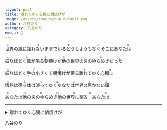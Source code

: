 ```yaml
---
layout: post
title: 離れてゆく心臓に朝焼けが
image: /assets/images/ogp_default.png
author: 八谷のり
category: 八谷のり
emoji: 🍞
---
```


<div class="tanka-area"><div class="tanka">
<p><ruby>世界の嵐に揺れないままでいるどうしようもなくそこにあなたは<rp>（</rp><rt>いますぐは</rt><rp>）</rp></ruby></p>
<p><ruby>振りほどく風が鳴る朝焼けが他の世界の炎のゆらめきだった<rp>（</rp><rt>わからないのと</rt><rp>）</rp></ruby></p>
<p><ruby>振りほどく手の小さくて朝焼けが宿る離れてゆく心臓に<rp>（</rp><rt>わずらえば</rt><rp>）</rp></ruby></p>
<p><ruby>情熱は宿る体は減ってゆくあなたは世界の届かない膜<rp>（</rp><rt>もえてはいきる</rt><rp>）</rp></ruby></p>
<p><ruby>あなたは他の炎のゆらめき他の世界に宿る　あなたは<rp>（</rp><rt>□□□□□□□</rt><rp>）</rp></ruby></p></div></div>

---

<details><summary>離れてゆく心臓に朝焼けが</summary>
<ruby>世界の嵐に揺れないままでいるどうしようもなくそこにあなたは<rp>（</rp><rt>いますぐは</rt><rp>）</rp></ruby><br />
<ruby>振りほどく風が鳴る朝焼けが他の世界の炎のゆらめきだった<rp>（</rp><rt>わからないのと</rt><rp>）</rp></ruby><br />
<ruby>振りほどく手の小さくて朝焼けが宿る離れてゆく心臓に<rp>（</rp><rt>わずらえば</rt><rp>）</rp></ruby><br />
<ruby>情熱は宿る体は減ってゆくあなたは世界の届かない膜<rp>（</rp><rt>もえてはいきる</rt><rp>）</rp></ruby><br />
<ruby>あなたは他の炎のゆらめき他の世界に宿る　あなたは<rp>（</rp><rt>□□□□□□□</rt><rp>）</rp></ruby><br />
<br />
</details>

八谷のり
